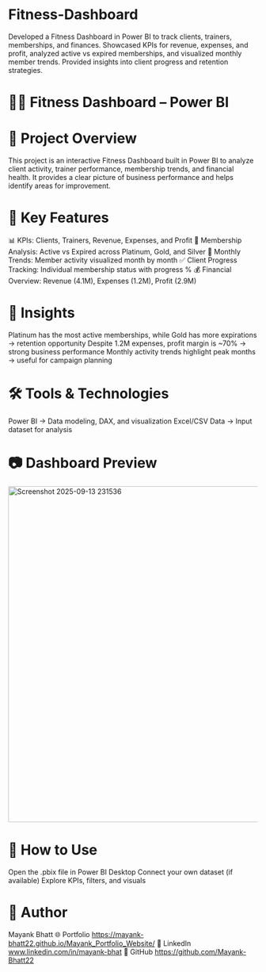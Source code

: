 # Fitness-Dashboard
Developed a Fitness Dashboard in Power BI to track clients, trainers, memberships, and finances. Showcased KPIs for revenue, expenses, and profit, analyzed active vs expired memberships, and visualized monthly member trends. Provided insights into client progress and retention strategies.

# 🏋️‍♂️ Fitness Dashboard – Power BI
# 📌 Project Overview
This project is an interactive Fitness Dashboard built in Power BI to analyze client activity, trainer performance, membership trends, and financial health. It provides a clear picture of business performance and helps identify areas for improvement.

# 🎯 Key Features
📊 KPIs: Clients, Trainers, Revenue, Expenses, and Profit
👥 Membership Analysis: Active vs Expired across Platinum, Gold, and Silver
📅 Monthly Trends: Member activity visualized month by month
✅ Client Progress Tracking: Individual membership status with progress %
💰 Financial Overview: Revenue (4.1M), Expenses (1.2M), Profit (2.9M)

# 🔑 Insights
Platinum has the most active memberships, while Gold has more expirations → retention opportunity
Despite 1.2M expenses, profit margin is ~70% → strong business performance
Monthly activity trends highlight peak months → useful for campaign planning

# 🛠️ Tools & Technologies
Power BI → Data modeling, DAX, and visualization
Excel/CSV Data → Input dataset for analysis

# 📷 Dashboard Preview
<img width="1202" height="678" alt="Screenshot 2025-09-13 231536" src="https://github.com/user-attachments/assets/448a6782-2c16-4ed4-83a7-e1be29280e4c" />

# 🚀 How to Use
Open the .pbix file in Power BI Desktop
Connect your own dataset (if available)
Explore KPIs, filters, and visuals

# 📌 Author
Mayank Bhatt
🌐 Portfolio https://mayank-bhatt22.github.io/Mayank_Portfolio_Website/
💼 LinkedIn www.linkedin.com/in/mayank-bhat
🐙 GitHub https://github.com/Mayank-Bhatt22
